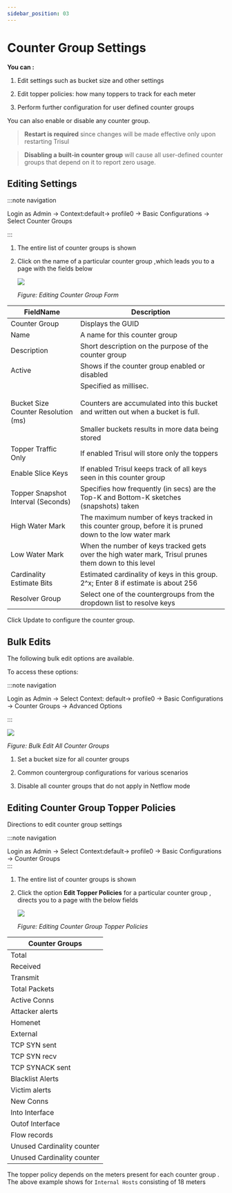 ```yaml
---
sidebar_position: 03
---
```


# Counter Group Settings

**You can :**  

1. Edit settings such as bucket size and other settings  

2. Edit topper policies: how many toppers to track for each meter  

3. Perform further configuration for user defined counter groups

You can also enable or disable any counter group.

> **Restart is required** since changes will be made effective only
> upon restarting Trisul

> **Disabling a built-in counter group** will cause all
> user-defined counter groups that depend on it to report zero usage.

## Editing Settings

:::note navigation

Login as Admin -> Context:default-> profile0 -> Basic
Configurations -> Select Counter Groups

:::

1. The entire list of counter groups is shown  

2. Click on the name of a particular counter group ,which leads you to a
   page with the fields below
   
   ![](images/editcountergroups.png)
   
   *Figure: Editing Counter Group Form*

| FieldName                           | Description   |
| ----------------------------------- | --------------------------- |
| Counter Group                       | Displays the GUID     |
| Name                                | A name for this counter group     |
| Description                         | Short description on the purpose of the counter group |
| Active                              | Shows if the counter group enabled or disabled     |
| Bucket Size Counter Resolution (ms) | Specified as millisec.<br></br> Counters are accumulated into this bucket and written out when a bucket is full.<br></br> Smaller buckets results in more data being stored |
| Topper Traffic Only                 | If enabled Trisul will store only the toppers   |
| Enable Slice Keys                   | If enabled Trisul keeps track of all keys seen in this counter group      |
| Topper Snapshot Interval (Seconds)  | Specifies how frequently (in secs) are the Top-K and Bottom-K sketches (snapshots) taken    |
| High Water Mark                     | The maximum number of keys tracked in this counter group, before it is pruned down to the low water mark                                                                    |
| Low Water Mark                      | When the number of keys tracked gets over the high water mark, Trisul prunes them down to this level                                                                        |
| Cardinality Estimate Bits           | Estimated cardinality of keys in this group. 2^x; Enter 8 if estimate is about 256                                                                                          |
| Resolver Group                      | Select one of the countergroups from the dropdown list to resolve keys  |

Click Update to configure the counter group.

## Bulk Edits

The following bulk edit options are available.

To access these options:

:::note navigation

Login as Admin -> Select Context: default-> profile0 -> Basic
Configurations -> Counter Groups -> Advanced Options

:::

![](images/advancedoptions.png)

*Figure: Bulk Edit All Counter Groups*

1. Set a bucket size for all counter groups 

2. Common countergroup configurations for various scenarios 

3. Disable all counter groups that do not apply in Netflow mode

## Editing Counter Group Topper Policies

Directions to edit counter group settings

:::note navigation

Login as Admin -> Select Context:default-> profile0 -> Basic
Configurations -> Counter Groups  
:::

1. The entire list of counter groups is shown  

2. Click the option **Edit Topper Policies** for a particular counter
   group , directs you to a page with the below fields
   
   ![](images/topperpolicies.png)
   
   *Figure: Editing Counter Group Topper Policies*

| Counter Groups             |
| -------------------------- |
| Total                      |
| Received                   |
| Transmit                   |
| Total Packets              |
| Active Conns               |
| Attacker alerts            |
| Homenet                    |
| External                   |
| TCP SYN sent               |
| TCP SYN recv               |
| TCP SYNACK sent            |
| Blacklist Alerts           |
| Victim alerts              |
| New Conns                  |
| Into Interface             |
| Outof Interface            |
| Flow records               |
| Unused Cardinality counter |
| Unused Cardinality counter |

The topper policy depends on the meters present for each counter group .
The above example shows for `Internal Hosts` consisting of 18 meters

